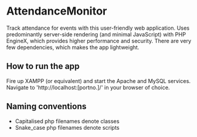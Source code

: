 # AttendanceMonitor

Track attendance for events with this user-friendly web application. Uses predominantly server-side rendering (and minimal JavaScript) with PHP EngineX, which provides higher performance and security.
There are very few dependencies, which makes the app lightweight. 

## How to run the app 

Fire up XAMPP (or equivalent) and start the Apache and MySQL services. 
Navigate to 'http://localhost:[portno.]/' in your browser of choice. 

## Naming conventions 

- Capitalised php filenames denote classes 
- Snake_case php filenames denote scripts
